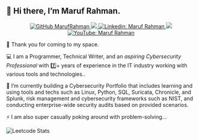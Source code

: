 👋 Hi there, I’m Maruf Rahman.
---
<div align="center">
    <p>
        <a href="https://github.com/marufrahmangit">
            <img src="https://img.shields.io/github/followers/marufrahmangit?label=follow&amp;style=social"
                alt="GitHub MarufRahman" />
        </a>
        <a href="https://github.com/marufrahmangit">
            <img src="https://komarev.com/ghpvc/?username=marufrahmangit">
        </a>
        <a href="https://linkedin.com/in/marufrahmangit">
            <img src="https://img.shields.io/badge/-marufrahman-0a66c2?style=flat-square&amp;logo=Linkedin&amp;logoColor=white&amp;link=https://linkedin.com/in/marufrahmanpro"
                alt="Linkedin: Maruf Rahman" />
        </a>
        <a href="mailto:marufrahman.work@gmail.com">
            <img src="https://img.shields.io/badge/%marufrahman.work@gmail.com-black?color=14171A&labelColor=ef5350&logo=gmail&logoColor=ffffff">
        </a>
        <a href="https://youtube.com/c/NumanIbnMazid">
            <img src="https://img.shields.io/badge/-Marufrahman-ff0000?style=flat-square&amp;logo=Youtube&amp;logoColor=white&amp;link=https://www.youtube.com/@marufrahmandigital"
                alt="YouTube: Maruf Rahman" />
        </a>
    </p>
</div>

👀 Thank you for coming to my space.

💻 I am a Programmer, Technical Writer, and an *aspiring Cybersecurity Professional* with 7️⃣+ years of experience in the IT industry working with various tools and technologies.. 

🌱 I’m currently building a Cybersecurity Portfolio that includes learning and using tools and techs such as Linux, Python, SQL, Suricata, Chronicle, and Splunk, risk management and cybersecurity frameworks such as NIST, and conducting enterprise-wide security audits based on provided scenarios.

⚡ I am also super casually poking around with problem-solving...

![Leetcode Stats](https://leetcard.jacoblin.cool/marufrahman_leetcode)
